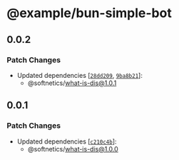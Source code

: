 # @example/bun-simple-bot

## 0.0.2

### Patch Changes

- Updated dependencies [[`28dd209`](https://github.com/softnetics/what-is-dis/commit/28dd209298cd6bce47e9a06fa469ca6f67c08a13), [`9ba8b21`](https://github.com/softnetics/what-is-dis/commit/9ba8b213bfd446254b88467fd0207f409f01ea60)]:
  - @softnetics/what-is-dis@1.0.1

## 0.0.1

### Patch Changes

- Updated dependencies [[`c210c4b`](https://github.com/softnetics/what-is-dis/commit/c210c4b975221576f29f2603dd65735d5ec4e0c8)]:
  - @softnetics/what-is-dis@1.0.0

